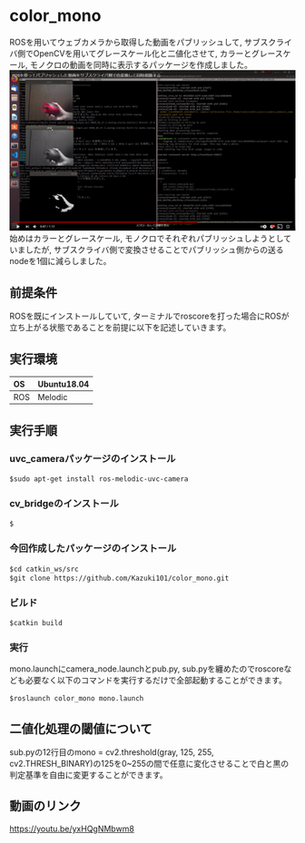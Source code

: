 # color_mono
ROSを用いてウェブカメラから取得した動画をパブリッシュして, サブスクライバ側でOpenCVを用いてグレースケール化と二値化させて, カラーとグレースケール, モノクロの動画を同時に表示するパッケージを作成しました。
![picture](https://github.com/Kazuki101/robosys2020_task2/blob/main/%E3%82%B9%E3%82%AF%E3%83%AA%E3%83%BC%E3%83%B3%E3%82%B7%E3%83%A7%E3%83%83%E3%83%88%20(1070).png)
始めはカラーとグレースケール, モノクロでそれぞれパブリッシュしようとしていましたが, サブスクライバ側で変換させることでパブリッシュ側からの送るnodeを1個に減らしました。
## 前提条件
ROSを既にインストールしていて, ターミナルでroscoreを打った場合にROSが立ち上がる状態であることを前提に以下を記述していきます。
## 実行環境
|OS|Ubuntu18.04|
|:---|:---|
|ROS|Melodic|
## 実行手順
### uvc_cameraパッケージのインストール
    $sudo apt-get install ros-melodic-uvc-camera
### cv_bridgeのインストール
    $
### 今回作成したパッケージのインストール
    $cd catkin_ws/src
    $git clone https://github.com/Kazuki101/color_mono.git
### ビルド
    $catkin build
### 実行
mono.launchにcamera_node.launchとpub.py, sub.pyを纏めたのでroscoreなども必要なく以下のコマンドを実行するだけで全部起動することができます。

    $roslaunch color_mono mono.launch
## 二値化処理の閾値について
sub.pyの12行目のmono = cv2.threshold(gray, 125, 255, cv2.THRESH_BINARY)の125を0~255の間で任意に変化させることで白と黒の判定基準を自由に変更することができます。
## 動画のリンク
https://youtu.be/yxHQgNMbwm8
